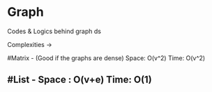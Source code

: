# Graph
Codes &amp; Logics behind graph ds

Complexities ->

#Matrix - (Good if the graphs are dense)
Space: O(v^2)
Time: O(v^2)

#List - 
Space : O(v+e)
Time: O(1)
---------------------------------




